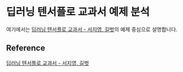 # 딥러닝 텐서플로 교과서 예제 분석

여기에서는 [딥러닝 텐서플로 교과서 - 서지영, 길벗](https://github.com/gilbutITbook/080263)의 예제 중심으로 설명합니다. 

## Reference 

[딥러닝 텐서플로 교과서 - 서지영, 길벗](https://github.com/gilbutITbook/080263)
